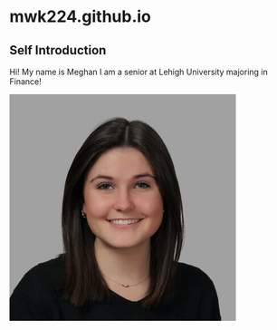 # mwk224.github.io

## Self Introduction

Hi! My name is Meghan I am a senior at Lehigh University majoring in Finance!

![profilepic](https://github.com/mwk224/mwk224.github.io/blob/main/vantine_linked_in_2647416.jpg?raw=true)
